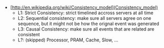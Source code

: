 
  - [http://en.wikipedia.org/wiki/Consistency_model](Consistency_model)
      * L1: Strict Consistency: strict timelined accross servers at all time
      * L2: Sequential consistency: make sure all servers agree on one sequence, but it might not be how the orignal event was generated
      * L3: Causal Consistency: make sure all events that are related are consistent
      * L?: (skipped) Processor, PRAM, Cache, Slow, ...

